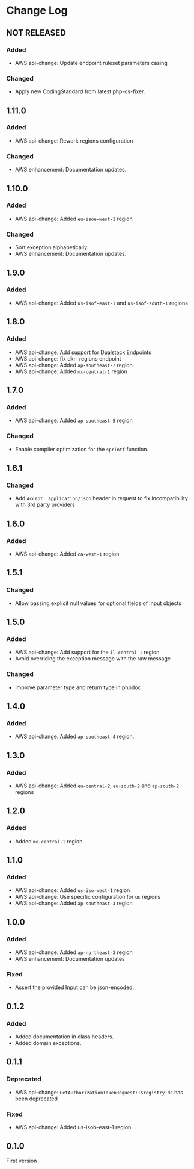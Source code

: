 # Change Log

## NOT RELEASED

### Added

- AWS api-change: Update endpoint ruleset parameters casing

### Changed

- Apply new CodingStandard from latest php-cs-fixer.

## 1.11.0

### Added

- AWS api-change: Rework regions configuration

### Changed

- AWS enhancement: Documentation updates.

## 1.10.0

### Added

- AWS api-change: Added `eu-isoe-west-1` region

### Changed

- Sort exception alphabetically.
- AWS enhancement: Documentation updates.

## 1.9.0

### Added

- AWS api-change: Added `us-isof-east-1` and `us-isof-south-1` regions

## 1.8.0

### Added

- AWS api-change: Add support for Dualstack Endpoints
- AWS api-change: fix dkr- regions endpoint
- AWS api-change: Added `ap-southeast-7` region
- AWS api-change: Added `mx-central-1` region

## 1.7.0

### Added

- AWS api-change: Added `ap-southeast-5` region

### Changed

- Enable compiler optimization for the `sprintf` function.

## 1.6.1

### Changed

- Add `Accept: application/json` header in request to fix incompatibility with 3rd party providers

## 1.6.0

### Added

- AWS api-change: Added `ca-west-1` region

## 1.5.1

### Changed

- Allow passing explicit null values for optional fields of input objects

## 1.5.0

### Added

- AWS api-change: Add support for the `il-central-1` region
- Avoid overriding the exception message with the raw message

### Changed

- Improve parameter type and return type in phpdoc

## 1.4.0

### Added

- AWS api-change: Added `ap-southeast-4` region.

## 1.3.0

### Added

- AWS api-change: Added `eu-central-2`, `eu-south-2` and `ap-south-2` regions

## 1.2.0

### Added

- Added `me-central-1` region

## 1.1.0

### Added

- AWS api-change: Added `us-iso-west-1` region
- AWS api-change: Use specific configuration for `us` regions
- AWS api-change: Added `ap-southeast-3` region

## 1.0.0

### Added

- AWS api-change: Added `ap-northeast-3` region
- AWS enhancement: Documentation updates

### Fixed

- Assert the provided Input can be json-encoded.

## 0.1.2

### Added

- Added documentation in class headers.
- Added domain exceptions.

## 0.1.1

### Deprecated

- AWS api-change: `GetAuthorizationTokenRequest::$registryIds` has been deprecated

### Fixed

- AWS api-change: Added us-isob-east-1 region

## 0.1.0

First version
